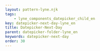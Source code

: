 ```yaml
---
layout: pattern-lyne.njk
tags: 
    - lyne_components_datepicker_child_en
key: datepicker-next-day-lyne_en
title: Datepicker-Next-Day
parent: datepicker-folder-lyne_en
keywords: datepicker-next-day
order: 30
---
```

